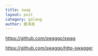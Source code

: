 ```yaml
---
title: swag
layout: post
category: golang
author: 夏泽民
---
```

https://github.com/swaggo/swag
<!-- more -->
https://github.com/swaggo/http-swagger


